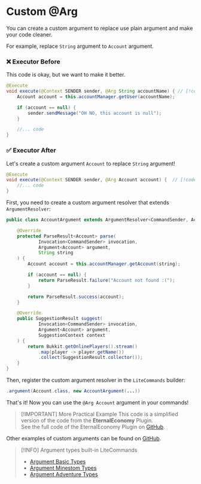 # Custom @Arg

You can create a custom argument to replace use plain argument and make your code cleaner.

For example, replace `String` argument to `Account` argument.

### ❌ Executor Before

This code is okay, but we want to make it better.

```java
@Execute
void execute(@Context SENDER sender, @Arg String accountName) { // [!code focus]
    Account account = this.accountManager.getUser(accountName);

    if (account == null) {
        sender.sendMessage("OH NO, this account is null");
    }

    //... code
}
```

### ✅ Executor After

Let's create a custom argument `Account` to replace `String` argument!

```java
@Execute
void execute(@Context SENDER sender, @Arg Account account) {  // [!code focus]
    //... code
}
```

First, you need to create a custom argument resolver that extends `ArgumentResolver`:

```java
public class AccountArgument extends ArgumentResolver<CommandSender, Account> {

    @Override
    protected ParseResult<Account> parse(
            Invocation<CommandSender> invocation,
            Argument<Account> argument,
            String string
    ) {
        Account account = this.accountManager.getAccount(string);

        if (account == null) {
            return ParseResult.failure("Account not found :(");
        }

        return ParseResult.success(account);
    }

    @Override
    public SuggestionResult suggest(
            Invocation<CommandSender> invocation,
            Argument<Account> argument,
            SuggestionContext context
    ) {
        return Bukkit.getOnlinePlayers().stream()
            .map(player -> player.getName())
            .collect(SuggestionResult.collector());
    }
}
```

Then, register the custom argument resolver in the `LiteCommands` builder:

```java
.argument(Account.class, new AccountArgument(...))
```

That's it! Now you can use the `@Arg Account` argument in your commands!

> [!IMPORTANT] More Practical Example
> This code is a simplified version of the code from the **EternalEconomy** Plugin.  
> See the full code of the EternalEconomy Plugin on [GitHub](https://github.com/EternalCodeTeam/EternalEconomy).

Other examples of custom arguments can be found on [GitHub](https://github.com/Rollczi/LiteCommands/tree/master/examples/bukkit/src/main/java/dev/rollczi/example/bukkit/argument).
 
> [!INFO] Argument types built-in LiteCommands
> -   [Argument Basic Types](java-types) 
> -   [Argument Minestom Types](minestom-types) 
> -   [Argument Adventure Types](adventure-types) 
